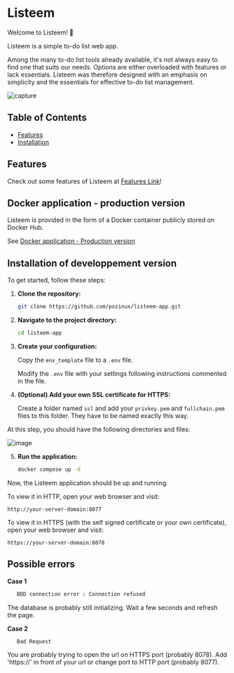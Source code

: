 # Listeem

Welcome to Listeem! 🚀 

Listeem is a simple to-do list web app.

Among the many to-do list tools already available, it's not always easy to find one that suits our needs. Options are either overloaded with features or lack essentials. Listeem was therefore designed with an emphasis on simplicity and the essentials for effective to-do list management.

![capture](https://github.com/Pozinux/listeem/assets/8541705/486ac670-24b8-46b8-bc7d-1b7ae5619f63)

## Table of Contents
- [Features](#features)
- [Installation](#installation)

## Features

Check out some features of Listeem at [Features Link](https://listeem.com/features.php)!

## Docker application - production version

Listeem is provided in the form of a Docker container publicly stored on Docker Hub. 

See [Docker application - Production version](https://hub.docker.com/r/pozinux/listeem)

## Installation of developpement version

To get started, follow these steps:

1. **Clone the repository:**
    ```bash
    git clone https://github.com/pozinux/listeem-app.git
    ```

2. **Navigate to the project directory:**
 
    ```bash
    cd listeem-app
    ```

3. **Create your configuration:**
    
    Copy the `env_template` file to a `.env` file.
    
    Modify the `.env` file with your settings following instructions commented in the file.

4. **(Optional) Add your own SSL certificate for HTTPS:**
    
    Create a folder named `ssl` and add your `privkey.pem` and `fullchain.pem` files to this folder. They have to be named exactly this way.

At this step, you should have the following directories and files:

![image](https://github.com/Pozinux/listeem/assets/8541705/e9ed9198-04bd-4a8d-88ec-b27e5c2adc80)

5. **Run the application:**
   
    ```bash
    docker compose up -d
    ```

Now, the Listeem application should be up and running. 

To view it in HTTP, open your web browser and visit:

`http://your-server-domain:8077`

To view it in HTTPS (with the self signed certificate or your own certificate), open your web browser and visit:

 `https://your-server-domain:8078`

## Possible errors

**Case 1**

 ```bash
    BDD connection error : Connection refused
 ```

The database is probably still initializing. Wait a few seconds and refresh the page.

**Case 2**

 ```bash
    Bad Request
 ```

You are probably trying to open the url on HTTPS port (probably 8078). Add 'https://' in front of your url or change port to HTTP port (probably 8077).
